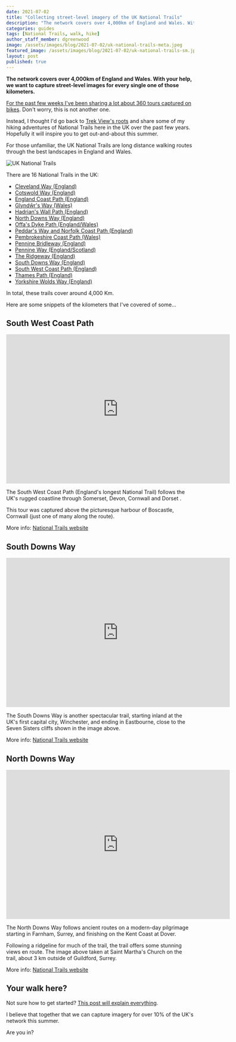 ```yaml
---
date: 2021-07-02
title: "Collecting street-level imagery of the UK National Trails"
description: "The network covers over 4,000km of England and Wales. With your help, we want to capture street-level images for every single one of those kilometers."
categories: guides
tags: [National Trails, walk, hike]
author_staff_member: dgreenwood
image: /assets/images/blog/2021-07-02/uk-national-trails-meta.jpeg
featured_image: /assets/images/blog/2021-07-02/uk-national-trails-sm.jpeg
layout: post
published: true
---
```


**The network covers over 4,000km of England and Wales. With your help, we want to capture street-level images for every single one of those kilometers.**

[For the past few weeks I've been sharing a lot about 360 tours captured on bikes](/blog/sustrans-uk-national-cycle-network-360-street-level-imagery). Don't worry, this is not another one.

Instead, I thought I'd go back to [Trek View's roots](/blog/hello-trekkers) and share some of my hiking adventures of National Trails here in the UK over the past few years. Hopefully it will inspire you to get out-and-about this summer.

For those unfamiliar, the UK National Trails are long distance walking routes through the best landscapes in England and Wales.

<img class="img-fluid" src="/assets/images/blog/2021-07-02/uk-national-trails.jpeg" alt="UK National Trails" title="UK National Trails" />

There are 16 National Trails in the UK:

* [Cleveland Way (England)](https://www.nationaltrail.co.uk/en_GB/trails/cleveland-way/)
* [Cotswold Way (England)](https://www.nationaltrail.co.uk/en_GB/trails/cotswold-way/)
* [England Coast Path (England)](https://www.nationaltrail.co.uk/en_GB/england-coast-path-route-description-landing-page/)
* [Glyndŵr's Way (Wales)](https://www.nationaltrail.co.uk/en_GB/trails/glyndwrs-way/)
* [Hadrian's Wall Path (England)](https://www.nationaltrail.co.uk/en_GB/trails/hadrians-wall-path/)
* [North Downs Way (England)](https://www.nationaltrail.co.uk/en_GB/trails/north-downs-way/)
* [Offa's Dyke Path (England/Wales)](https://www.nationaltrail.co.uk/en_GB/trails/offas-dyke-path/)
* [Peddar's Way and Norfolk Coast Path (England)](https://www.nationaltrail.co.uk/en_GB/trails/peddars-way-and-norfolk-coast-path/)
* [Pembrokeshire Coast Path (Wales)](https://www.nationaltrail.co.uk/en_GB/trails/pembrokeshire-coast-path/)
* [Pennine Bridleway (England)](https://www.nationaltrail.co.uk/en_GB/trails/pennine-bridleway/)
* [Pennine Way (England/Scotland)](https://www.nationaltrail.co.uk/en_GB/trails/pennine-way/)
* [The Ridgeway (England)](https://www.nationaltrail.co.uk/en_GB/trails/the-ridgeway/)
* [South Downs Way (England)](https://www.nationaltrail.co.uk/en_GB/trails/south-downs-way/)
* [South West Coast Path (England)](https://www.nationaltrail.co.uk/en_GB/trails/south-west-coast-path/)
* [Thames Path (England)](https://www.nationaltrail.co.uk/en_GB/trails/thames-path/)
* [Yorkshire Wolds Way (England)](https://www.nationaltrail.co.uk/en_GB/trails/yorkshire-wolds-way/)

In total, these trails cover around 4,000 Km.

Here are some snippets of the kilometers that I've covered of some...

## South West Coast Path

<iframe width="600" height="400" allowfullscreen style="border-style:none;" src="https://www.trekview.org/trekviewer.htm#panorama=https://www.trekview.org/assets/images/blog/2021-07-02/national-trails-south-west-coast-path.jpeg&amp;autoLoad=true"></iframe>

The South West Coast Path (England's longest National Trail) follows the UK's rugged coastline through Somerset, Devon, Cornwall and Dorset .

This tour was captured above the picturesque harbour of Boscastle, Cornwall (just one of many along the route).

More info: [National Trails website](https://www.nationaltrail.co.uk/en_GB/trails/south-west-coast-path/)

## South Downs Way

<iframe width="600" height="400" allowfullscreen style="border-style:none;" src="https://www.trekview.org/trekviewer.htm#panorama=https://www.trekview.org/assets/images/blog/2021-07-02/national-trails-south-downs-way.jpeg&amp;autoLoad=true"></iframe>

The South Downs Way is another spectacular trail, starting inland at the UK's first capital city, Winchester, and ending in Eastbourne, close to the Seven Sisters cliffs shown in the image above.

More info: [National Trails website](https://www.nationaltrail.co.uk/en_GB/trails/south-downs-way/)

## North Downs Way

<iframe width="600" height="400" allowfullscreen style="border-style:none;" src="https://www.trekview.org/trekviewer.htm#panorama=https://www.trekview.org/assets/images/blog/2021-07-02/national-trails-north-downs-way.jpeg&amp;autoLoad=true"></iframe>

The North Downs Way follows ancient routes on a modern-day pilgrimage starting in Farnham, Surrey, and finishing on the Kent Coast at Dover.

Following a ridgeline for much of the trail, the trail offers some stunning views en route. The image above taken at Saint Martha's Church on the trail, about 3 km outside of Guildford, Surrey.

More info: [National Trails website](https://www.nationaltrail.co.uk/en_GB/trails/north-downs-way/)

## Your walk here?

Not sure how to get started? [This post will explain everything](/blog/trek-pack-v2-quick-start-virtual-photography).

I believe that together that we can capture imagery for over 10% of the UK's network this summer.

Are you in?